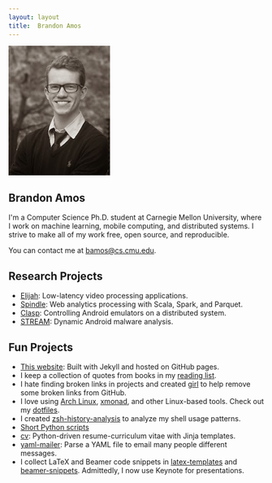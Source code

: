 ```yaml
---
layout: layout
title:  Brandon Amos
---
```


<section class="content">
<div class="pull-right">
<a href="/images/me-large.jpg">
  <img src="/images/me.jpg" class="rounded-img"/>
</a>
</div>

# Brandon Amos

I'm a Computer Science Ph.D. student
at Carnegie Mellon University, where
I work on machine learning,
mobile computing, and distributed systems.
I strive to make all of my work free,
open source, and reproducible.

You can contact me at [bamos@cs.cmu.edu](mailto:bamos@cs.cmu.edu).

## Research Projects
+ [Elijah](http://elijah.cs.cmu.edu/):
Low-latency video processing applications.
+ [Spindle](https://github.com/adobe-research/spindle):
Web analytics processing with Scala, Spark, and Parquet.
+ [Clasp](https://github.com/hamiltont/clasp):
Controlling Android emulators on a distributed system.
+ [STREAM](https://github.com/VT-Magnum-Research/antimalware):
Dynamic Android malware analysis.

## Fun Projects
+ [This website](https://github.com/bamos/bamos.github.io):
  Built with Jekyll and hosted on GitHub pages.
+ I keep a collection of quotes from books in my
  [reading list](http://bamos.github.io/reading-list/).
+ I hate finding broken links in projects and
  created [girl](https://github.com/bamos/girl)
  to help remove some broken links from GitHub.
+ I love using [Arch Linux](https://www.archlinux.org/),
  [xmonad](http://xmonad.org/), and other Linux-based tools.
  Check out my [dotfiles](https://github.com/bamos/dotfiles).
+ I created
  [zsh-history-analysis](https://github.com/bamos/zsh-history-analysis)
  to analyze my shell usage patterns.
+ [Short Python scripts](https://github.com/bamos/python-scripts)
+ [cv](https://github.com/bamos/cv):
  Python-driven resume-curriculum vitae with Jinja templates.
+ [yaml-mailer](https://github.com/bamos/yaml-mailer):
  Parse a YAML file to email many people different messages.
+ I collect LaTeX and Beamer code snippets in
  [latex-templates](https://github.com/bamos/latex-templates)
  and [beamer-snippets](https://github.com/bamos/beamer-snippets).
  Admittedly, I now use Keynote for presentations.

</section>
